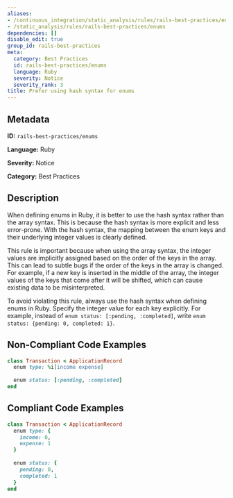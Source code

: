 ```yaml
---
aliases:
- /continuous_integration/static_analysis/rules/rails-best-practices/enums
- /static_analysis/rules/rails-best-practices/enums
dependencies: []
disable_edit: true
group_id: rails-best-practices
meta:
  category: Best Practices
  id: rails-best-practices/enums
  language: Ruby
  severity: Notice
  severity_rank: 3
title: Prefer using hash syntax for enums
---
```

<!--  SOURCED FROM https://github.com/DataDog/datadog-static-analyzer-rule-docs -->


## Metadata
**ID:** `rails-best-practices/enums`

**Language:** Ruby

**Severity:** Notice

**Category:** Best Practices

## Description
When defining enums in Ruby, it is better to use the hash syntax rather than the array syntax. This is because the hash syntax is more explicit and less error-prone. With the hash syntax, the mapping between the enum keys and their underlying integer values is clearly defined.

This rule is important because when using the array syntax, the integer values are implicitly assigned based on the order of the keys in the array. This can lead to subtle bugs if the order of the keys in the array is changed. For example, if a new key is inserted in the middle of the array, the integer values of the keys that come after it will be shifted, which can cause existing data to be misinterpreted.

To avoid violating this rule, always use the hash syntax when defining enums in Ruby. Specify the integer value for each key explicitly. For example, instead of `enum status: [:pending, :completed]`, write `enum status: {pending: 0, completed: 1}`.

## Non-Compliant Code Examples
```ruby
class Transaction < ApplicationRecord
  enum type: %i[income expense]
  
  enum status: [:pending, :completed]
end
```

## Compliant Code Examples
```ruby
class Transaction < ApplicationRecord
  enum type: {
    income: 0,
    expense: 1
  }
  
  enum status: {
    pending: 0,
    completed: 1
  }
end

```
